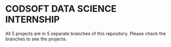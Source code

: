 # CODSOFT DATA SCIENCE INTERNSHIP

All 5 projects are in 5 separate branches of this repository. Please check the branches to see the projects.
